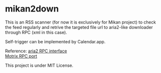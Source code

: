 # mikan2down

This is an RSS scanner (for now it is exclusively for Mikan project) to check the feed regularly and retrive the targeted file url to aria2-like downloader through RPC (xml in this case).

Self-trigger can be implemented by Calendar.app. 



Reference: 
    [aria2 RPC interface]('http://aria2.github.io/manual/en/html/aria2c.html#rpc-interface')  
    [Motrix RPC port]('https://github.com/agalwood/Motrix/wiki/Browser-Extensions')

This project is under MIT License.
